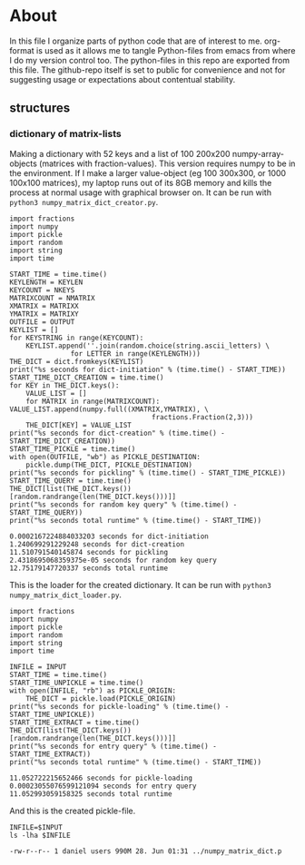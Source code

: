 

# About

 In this file I organize parts of python code that are of interest to me. org-format is used as it allows me to tangle Python-files from emacs from where I do my version control too. The python-files in this repo are exported from this file.
The github-repo itself is set to public for convenience and not for suggesting usage or expectations about contentual stability.


## structures


### dictionary of matrix-lists

Making a dictionary with 52 keys and a list of 100 200x200 numpy-array-objects (matrices with fraction-values). This version requires numpy to be in the environment. If I make a larger value-object (eg 100 300x300, or 1000 100x100 matrices), my laptop runs out of its 8GB memory and kills the process at normal usage with graphical browser on. It can be run with `python3 numpy_matrix_dict_creator.py`.

    import fractions
    import numpy
    import pickle
    import random
    import string
    import time
    
    START_TIME = time.time()
    KEYLENGTH = KEYLEN
    KEYCOUNT = NKEYS
    MATRIXCOUNT = NMATRIX
    XMATRIX = MATRIXX
    YMATRIX = MATRIXY
    OUTFILE = OUTPUT
    KEYLIST = []
    for KEYSTRING in range(KEYCOUNT):
        KEYLIST.append(''.join(random.choice(string.ascii_letters) \
    			   for LETTER in range(KEYLENGTH)))
    THE_DICT = dict.fromkeys(KEYLIST)
    print("%s seconds for dict-initiation" % (time.time() - START_TIME))
    START_TIME_DICT_CREATION = time.time()
    for KEY in THE_DICT.keys():
        VALUE_LIST = []
        for MATRIX in range(MATRIXCOUNT): VALUE_LIST.append(numpy.full((XMATRIX,YMATRIX), \
    								   fractions.Fraction(2,3)))
        THE_DICT[KEY] = VALUE_LIST
    print("%s seconds for dict-creation" % (time.time() - START_TIME_DICT_CREATION))
    START_TIME_PICKLE = time.time()
    with open(OUTFILE, "wb") as PICKLE_DESTINATION:
        pickle.dump(THE_DICT, PICKLE_DESTINATION)
    print("%s seconds for pickling" % (time.time() - START_TIME_PICKLE))
    START_TIME_QUERY = time.time()
    THE_DICT[list(THE_DICT.keys())[random.randrange(len(THE_DICT.keys()))]]
    print("%s seconds for random key query" % (time.time() - START_TIME_QUERY))
    print("%s seconds total runtime" % (time.time() - START_TIME))

    0.0002167224884033203 seconds for dict-initiation
    1.240699291229248 seconds for dict-creation
    11.510791540145874 seconds for pickling
    2.4318695068359375e-05 seconds for random key query
    12.75179147720337 seconds total runtime

This is the loader for the created dictionary. It can be run with `python3 numpy_matrix_dict_loader.py`.

    import fractions
    import numpy
    import pickle
    import random
    import string
    import time
    
    INFILE = INPUT
    START_TIME = time.time()
    START_TIME_UNPICKLE = time.time()
    with open(INFILE, "rb") as PICKLE_ORIGIN:
        THE_DICT = pickle.load(PICKLE_ORIGIN)
    print("%s seconds for pickle-loading" % (time.time() - START_TIME_UNPICKLE))
    START_TIME_EXTRACT = time.time()
    THE_DICT[list(THE_DICT.keys())[random.randrange(len(THE_DICT.keys()))]]
    print("%s seconds for entry query" % (time.time() - START_TIME_EXTRACT))
    print("%s seconds total runtime" % (time.time() - START_TIME))

    11.052722215652466 seconds for pickle-loading
    0.00023055076599121094 seconds for entry query
    11.052993059158325 seconds total runtime

And this is the created pickle-file.

    INFILE=$INPUT
    ls -lha $INFILE

    -rw-r--r-- 1 daniel users 990M 28. Jun 01:31 ../numpy_matrix_dict.p


